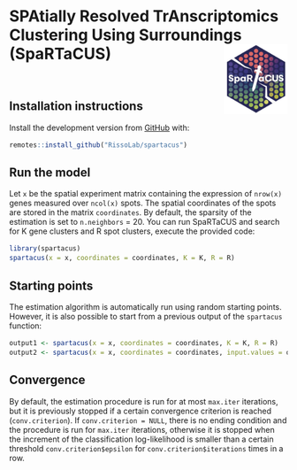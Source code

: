 # **SPA**tially **R**esolved **T**r**A**nscriptomics **C**lustering **U**sing **S**urroundings (SpaRTaCUS) <img src="logo2.jpeg" align="right" width="115" />

</br>



## Installation instructions

Install the development version from
[GitHub](https://https://github.com/RissoLab/spartacus) with:

``` r
remotes::install_github("RissoLab/spartacus")
```

## Run the model

Let `x` be the spatial experiment matrix containing the expression of `nrow(x)` genes measured over `ncol(x)` spots. The spatial coordinates of the spots are stored in the matrix `coordinates`. By default, the sparsity of the estimation is set to `n.neighbors` = 20. You can run SpaRTaCUS and search for K gene clusters and R spot clusters, execute the provided code:

``` r
library(spartacus)
spartacus(x = x, coordinates = coordinates, K = K, R = R) 
```

## Starting points

The estimation algorithm is automatically run using random starting points. However, it is also possible to start from a previous output of the `spartacus` function:

``` r 
output1 <- spartacus(x = x, coordinates = coordinates, K = K, R = R)
output2 <- spartacus(x = x, coordinates = coordinates, input.values = output1)
```

## Convergence

By default, the estimation procedure is run for at most `max.iter` iterations, but it is previously stopped if a certain convergence criterion is reached (`conv.criterion`). If `conv.criterion = NULL`, there is no ending condition and the  procedure is run for `max.iter` iterations, otherwise it is stopped when the increment of the classification log-likelihood is smaller than a certain threshold `conv.criterion$epsilon` for `conv.criterion$iterations` times in a row. 
